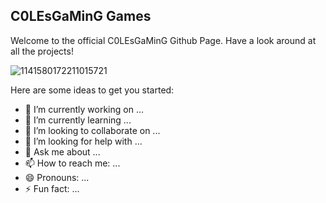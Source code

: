 ## C0LEsGaMinG Games

Welcome to the official C0LEsGaMinG Github Page.
Have a look around at all the projects!

![1141580172211015721](https://github.com/user-attachments/assets/ae04180b-70e6-47bc-98b3-d8ff224c9f94)

Here are some ideas to get you started:

- 🔭 I’m currently working on ...
- 🌱 I’m currently learning ...
- 👯 I’m looking to collaborate on ...
- 🤔 I’m looking for help with ...
- 💬 Ask me about ...
- 📫 How to reach me: ...
- 😄 Pronouns: ...
- ⚡ Fun fact: ...
